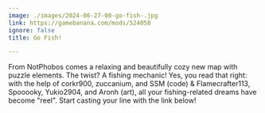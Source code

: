 ```yaml
---
image: ./images/2024-06-27-00-go-fish-.jpg
link: https://gamebanana.com/mods/524058
ignore: false
title: Go Fish!

---
```


From NotPhobos comes a relaxing and beautifully cozy new map with puzzle elements. The twist? A fishing mechanic! Yes, you read that right: with the help of corkr900, zuccanium, and SSM (code) & Flamecrafter113, Spooooky, Yukio2904, and Aronh (art), all your fishing-related dreams have become "reel". Start casting your line with the link below!